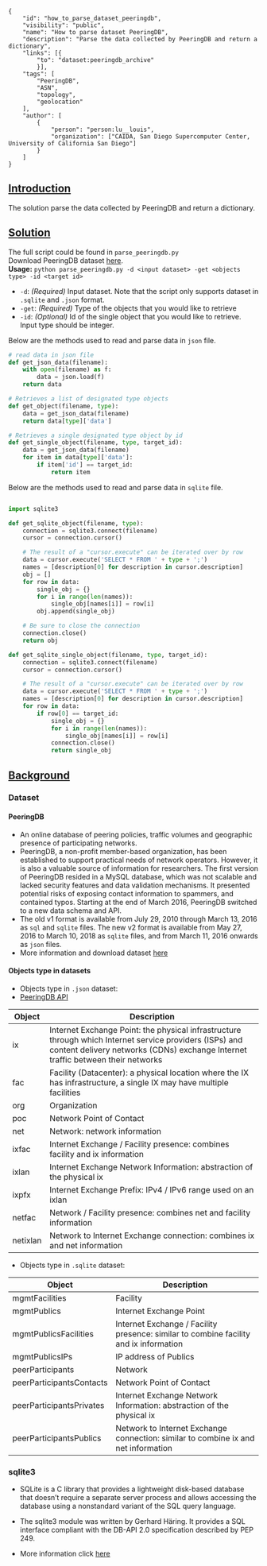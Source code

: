 ~~~
{
    "id": "how_to_parse_dataset_peeringdb",
    "visibility": "public",
    "name": "How to parse dataset PeeringDB",
    "description": "Parse the data collected by PeeringDB and return a dictionary",
    "links": [{
        "to": "dataset:peeringdb_archive"
        }],
    "tags": [
        "PeeringDB",
        "ASN",
        "topology",
        "geolocation"
    ],
    "author": [
        {
            "person": "person:lu__louis",
            "organization": ["CAIDA, San Diego Supercomputer Center, University of California San Diego"]
        }
    ]
}
~~~
## **<ins> Introduction </ins>**
The solution parse the data collected by PeeringDB and return a dictionary.

## **<ins> Solution </ins>**

The full script could be found in `parse_peeringdb.py` \
Download PeeringDB dataset [here](https://www.caida.org/catalog/datasets/peeringdb/).\
**Usage:** `python parse_peeringdb.py -d <input dataset> -get <objects type> -id <target id>`
- `-d`: *(Required)* Input dataset. Note that the script only supports dataset in `.sqlite` and `.json` format.
- `-get`: *(Required)* Type of the objects that you would like to retrieve 
- `-id`: *(Optional)* Id of the single object that you would like to retrieve. Input type should be integer. 

Below are the methods used to read and parse data in `json` file.   
~~~python 
# read data in json file
def get_json_data(filename):
    with open(filename) as f:
        data = json.load(f)
    return data

# Retrieves a list of designated type objects
def get_object(filename, type):
    data = get_json_data(filename)
    return data[type]['data']

# Retrieves a single designated type object by id
def get_single_object(filename, type, target_id):
    data = get_json_data(filename)
    for item in data[type]['data']:
        if item['id'] == target_id:
            return item

~~~
Below are the methods used to read and parse data in `sqlite` file.   
~~~python 

import sqlite3

def get_sqlite_object(filename, type):
    connection = sqlite3.connect(filename)
    cursor = connection.cursor()

    # The result of a "cursor.execute" can be iterated over by row
    data = cursor.execute('SELECT * FROM ' + type + ';')
    names = [description[0] for description in cursor.description]
    obj = []
    for row in data:
        single_obj = {}
        for i in range(len(names)):
            single_obj[names[i]] = row[i]
        obj.append(single_obj)

    # Be sure to close the connection
    connection.close()
    return obj

def get_sqlite_single_object(filename, type, target_id):
    connection = sqlite3.connect(filename)
    cursor = connection.cursor()

    # The result of a "cursor.execute" can be iterated over by row
    data = cursor.execute('SELECT * FROM ' + type + ';')
    names = [description[0] for description in cursor.description]
    for row in data:
        if row[0] == target_id:
            single_obj = {}
            for i in range(len(names)):
                single_obj[names[i]] = row[i]
            connection.close()
            return single_obj
~~~

 
##  **<ins> Background </ins>**

### Dataset ###
#### PeeringDB
- An online database of peering policies, traffic volumes and geographic presence of participating networks. 
- PeeringDB, a non-profit member-based organization, has been established to support practical needs of network operators. However, it is also a valuable source of information for researchers. The first version of PeeringDB resided in a MySQL database, which was not scalable and lacked security features and data validation mechanisms. It presented potential risks of exposing contact information to spammers, and contained typos. Starting at the end of March 2016, PeeringDB switched to a new data schema and API.
- The old v1 format is available from July 29, 2010 through March 13, 2016 as `sql` and `sqlite` files. The new v2 format is available from May 27, 2016 to March 10, 2018 as `sqlite` files, and from March 11, 2016 onwards as `json` files.
- More information and download dataset [here](https://www.caida.org/catalog/datasets/peeringdb/)

#### Objects type in datasets

- Objects type in `.json` dataset:
- [PeeringDB API](https://www.peeringdb.com/apidocs/)

| Object     | Description |
|------------|-------------|
|  ix        |   Internet Exchange Point: the physical infrastructure through which Internet service providers (ISPs) and content delivery networks (CDNs) exchange Internet traffic between their networks |
|  fac       | Facility (Datacenter): a physical location where the IX has infrastructure, a single IX may have multiple facilities |
|  org       | Organization |
|  poc       | Network Point of Contact | 
|  net       | Network: network information |
|  ixfac     | Internet Exchange / Facility presence: combines facility and ix information |
|  ixlan     | Internet Exchange Network Information: abstraction of the physical ix |
|  ixpfx     | Internet Exchange Prefix: IPv4 / IPv6 range used on an ixlan |
|  netfac    | Network / Facility presence: combines net and facility information |
|  netixlan  | Network to Internet Exchange connection: combines ix and net information |

- Objects type in `.sqlite` dataset: 

| Object     | Description |
|------------|-------------|    
|  mgmtFacilities           |  Facility |
|  mgmtPublics              |  Internet Exchange Point|
|  mgmtPublicsFacilities    |  Internet Exchange / Facility presence: similar to combine facility and ix information |
|  mgmtPublicsIPs           |  IP address of Publics| 
|  peerParticipants         |  Network |
|  peerParticipantsContacts |  Network Point of Contact  |
|  peerParticipantsPrivates |  Internet Exchange Network Information: abstraction of the physical ix |
|  peerParticipantsPublics  |  Network to Internet Exchange connection: similar to combine ix and net information |


### sqlite3
- SQLite is a C library that provides a lightweight disk-based database that doesn’t require a separate server process and allows accessing the database using a nonstandard variant of the SQL query language. 
- The sqlite3 module was written by Gerhard Häring. It provides a SQL interface compliant with the DB-API 2.0 specification described by PEP 249.

- More information click [here](https://docs.python.org/3/library/sqlite3.html)


